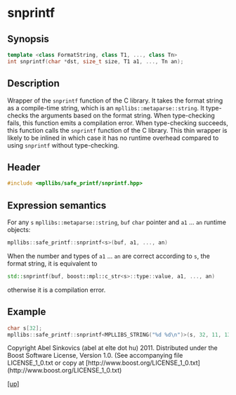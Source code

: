 # snprintf

## Synopsis

```cpp
template <class FormatString, class T1, ..., class Tn>
int snprintf(char *dst, size_t size, T1 a1, ..., Tn an);
```

## Description

Wrapper of the `snprintf` function of the C library. It takes the format string
as a compile-time string, which is an `mpllibs::metaparse::string`.
It type-checks the arguments based on the format string. When type-checking
fails, this function emits a compilation error. When type-checking succeeds,
this function calls the `snprintf` function of the C library. This thin wrapper
is likely to be inlined in which case it has no runtime overhead compared to
using `snprintf` without type-checking.

## Header

```cpp
#include <mpllibs/safe_printf/snprintf.hpp>
```

## Expression semantics

For any `s` `mpllibs::metaparse::string`, `buf` `char` pointer and
`a1` ... `an` runtime objects:

```cpp
mpllibs::safe_printf::snprintf<s>(buf, a1, ..., an)
```

When the number and types of `a1` ... `an` are correct according to `s`, the
format string, it is equivalent to

```cpp
std::snprintf(buf, boost::mpl::c_str<s>::type::value, a1, ..., an)
```

otherwise it is a compilation error.

## Example

```cpp
char s[32];
mpllibs::safe_printf::snprintf<MPLLIBS_STRING("%d %d\n")>(s, 32, 11, 13);
```

<p class="copyright">
Copyright Abel Sinkovics (abel at elte dot hu) 2011.
Distributed under the Boost Software License, Version 1.0.
(See accompanying file LICENSE_1_0.txt or copy at
[http://www.boost.org/LICENSE_1_0.txt](http://www.boost.org/LICENSE_1_0.txt)
</p>

[[up]](index.html)




